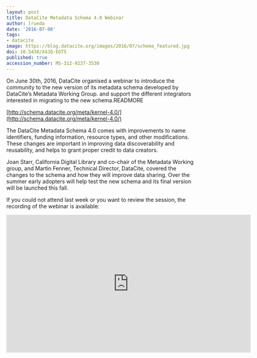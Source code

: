 ```yaml
---
layout: post
title: DataCite Metadata Schema 4.0 Webinar
author: lrueda
date: '2016-07-08'
tags:
- datacite
image: https://blog.datacite.org/images/2016/07/schema_featured.jpg
doi: 10.5438/X4JQ-EGT5
published: true
accession_number: MS-312-9237-3530
---
```

On June 30th, 2016, DataCite organised a webinar to introduce the community to the new version of its metadata schema developed by DataCite’s Metadata Working Group.  and support the different integrators interested in migrating to the new schema.READMORE

[http://schema.datacite.org/meta/kernel-4.0/](http://schema.datacite.org/meta/kernel-4.0/)

The DataCite Metadata Schema 4.0 comes with improvements to name identifiers, funding information, resource types, and other modifications. These changes are important in improving data discoverability and reusability, and helps to grant proper credit to data creators.

Joan Starr, California Digital Library and co-chair of the Metadata Working group, and Martin Fenner, Technical Director, DataCite, covered the changes to the schema and how they will improve data sharing. Over the summer early adopters will help test the new schema and its final version will be launched this fall.

If you could not attend last week or you want to review the session, the recording of the webinar is available:

<iframe src="https://player.vimeo.com/video/172929697" width="640" height="360" frameborder="0" webkitallowfullscreen mozallowfullscreen allowfullscreen></iframe>
